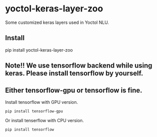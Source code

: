 # yoctol-keras-layer-zoo
Some customized keras layers used in Yoctol NLU.

## Install

pip install yoctol-keras-layer-zoo

## Note!! We use tensorflow backend while using keras. Please install tensorflow by yourself. 
## Either tensorflow-gpu or tensorflow is fine.

Install tensorflow with GPU version.

`pip install tensorflow-gpu`

Or install tenserflow with CPU version.

`pip install tensorflow`
